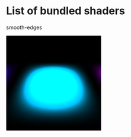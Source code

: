 List of bundled shaders
=======================

smooth-edges

![smooth-edges](shaders/smooth-edges.png)
